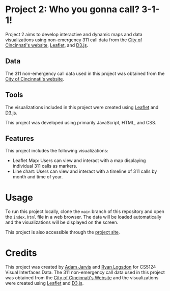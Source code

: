 # Project 2: Who you gonna call? 3-1-1!

Project 2 aims to develop interactive and dynamic maps and data visualizations using non-emergency 311 call data from the [City of Cincinnati's website](https://data.cincinnati-oh.gov/Thriving-Neighborhoods/Cincinnati-311-Non-Emergency-Service-Requests/4cjh-bm8b/), [Leaflet](https://leafletjs.com/), and [D3.js](https://d3js.org/).

## Data

The 311 non-emergency call data used in this project was obtained from the [City of Cincinnati's website](https://data.cincinnati-oh.gov/Thriving-Neighborhoods/Cincinnati-311-Non-Emergency-Service-Requests/4cjh-bm8b/).

## Tools

The visualizations included in this project were created using [Leaflet](https://leafletjs.com/) and [D3.js](https://d3js.org/).

This project was developed using primarily JavaScript, HTML, and CSS.

## Features

This project includes the following visualizations:

- Leaflet Map: Users can view and interact with a map displaying individual 311 calls as markers.
- Line chart: Users can view and interact with a timeline of 311 calls by month and time of year.


# Usage

To run this project locally, clone the `main` branch of this repository and open the `index.html` file in a web browser. The data will be loaded automatically and the visualizations will be displayed on the screen.

This project is also accessible through the [project site](https://sites.google.com/view/adam-jarvis/who-you-gonna-call-311/project-2-deployment).

# Credits

This project was created by [Adam Jarvis](https://github.com/jarvisar) and [Ryan Logsdon](https://github.com/rlogsdon7) for CS5124 Visual Interfaces Data. The 311 non-emergency call data used in this project was obtained from the [City of Cincinnati's Website](https://data.cincinnati-oh.gov/Thriving-Neighborhoods/Cincinnati-311-Non-Emergency-Service-Requests/4cjh-bm8b/) and the visualizations were created using [Leaflet](https://leafletjs.com/) and [D3.js](https://d3js.org/).

